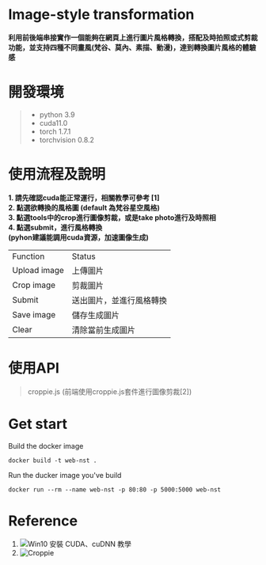 # Image-style transformation
**利用前後端串接實作一個能夠在網頁上進行圖片風格轉換，搭配及時拍照或式剪裁功能，並支持四種不同畫風(梵谷、莫內、素描、動漫)，達到轉換圖片風格的體驗感**

# 開發環境
>- python 3.9
>- cuda11.0
>- torch 1.7.1
>- torchvision 0.8.2

# 使用流程及說明
**1. 請先確認cuda能正常運行，相關教學可參考 [1]**<br>
**2. 點選欲轉換的風格圖 (default 為梵谷星空風格)**<br>
**3. 點選tools中的crop進行圖像剪裁，或是take photo進行及時照相**<br>
**4. 點選submit，進行風格轉換**<br>
**(pyhon建議能調用cuda資源，加速圖像生成)**

<table>
<tr>
  <td>Function</td>
  <td>Status</td>
</tr>
<tr>
  <td>
    Upload image
  </td>
  <td>
    上傳圖片
  </td>
</tr>
  <tr>
  <td>
    Crop image
  </td>
  <td>
    剪裁圖片
  </td>
</tr>
    <tr>
  <td>
    Submit
  </td>
  <td>
    送出圖片，並進行風格轉換
  </td>
</tr>
  <tr>
  <td>
    Save image
  </td>
  <td>
    儲存生成圖片
  </td>
</tr>
  </tr>
  <tr>
  <td>
    Clear
  </td>
  <td>
    清除當前生成圖片
  </td>
</tr>
</table>

# 使用API
>croppie.js (前端使用croppie.js套件進行圖像剪裁[2])

# Get start
Build the docker image 
```
docker build -t web-nst .

```
Run the ducker image you've build
```
docker run --rm --name web-nst -p 80:80 -p 5000:5000 web-nst

```
# Reference
1. ![Win10 安裝 CUDA、cuDNN 教學](https://medium.com/ching-i/win10-%E5%AE%89%E8%A3%9D-cuda-cudnn-%E6%95%99%E5%AD%B8-c617b3b76deb)
2. ![Croppie](http://foliotek.github.io/Croppie/#documentation)
